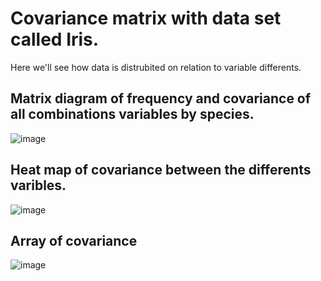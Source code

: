 # Covariance matrix with data set called Iris.

Here we'll see how data is distrubited on relation to variable differents.

## Matrix diagram of frequency and covariance of all combinations variables by species.

![image](https://user-images.githubusercontent.com/78567418/147993811-e01a3446-dc6c-48c4-9d49-46bd4772a928.png)

## Heat map of covariance between the differents varibles.

![image](https://user-images.githubusercontent.com/78567418/147994556-edc09a50-2fa1-4545-82e5-582e22e1a03f.png)

## Array of covariance

![image](https://user-images.githubusercontent.com/78567418/147994718-2fbdc9e6-b9f3-475f-a40f-5e48df3ae03e.png)


